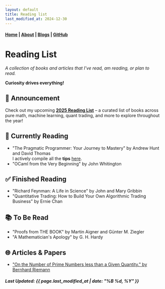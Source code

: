 ```yaml
---
layout: default
title: Reading list
last_modified_at: 2024-12-30
---
```


#### [Home](/) | [About](/about/) | [Blogs](/pages/blogs.md) | [GitHub](https://github.com/tanvincible)

# Reading List

*A collection of books and articles that I’ve read, am reading, or plan to read.* 

**Curiosity drives everything!**

## <span class="emoji">📣</span> Announcement

Check out my upcoming **[2025 Reading List](/2025-reading-list)** – a curated list of books across pure math, machine learning, quant trading, and more to explore throughout the year!

## <span class="emoji">📖</span> Currently Reading

- "The Pragmatic Programmer: Your Journey to Mastery" by Andrew Hunt and David Thomas  
I actively compile all the **tips** [here](/tips).
- "OCaml from the Very Beginning" by John Whitington

## <span class="emoji">✅</span> Finished Reading

- "Richard Feynman: A Life in Science" by John and Mary Gribbin
- "Quantitative Trading: How to Build Your Own Algorithmic Trading Business" by Ernie Chan

## <span class="emoji">📚</span> To Be Read

- "Proofs from THE BOOK" by Martin Aigner and Günter M. Ziegler
- "A Mathematician's Apology" by G. H. Hardy

## <span class="emoji">🌐</span> Articles & Papers

- ["On the Number of Prime Numbers less than
a Given Quantity." by Bernhard Riemann](https://www.claymath.org/wp-content/uploads/2023/04/Wilkins-translation.pdf)

##### Last Updated: {{ page.last_modified_at | date: "%B %d, %Y" }}
